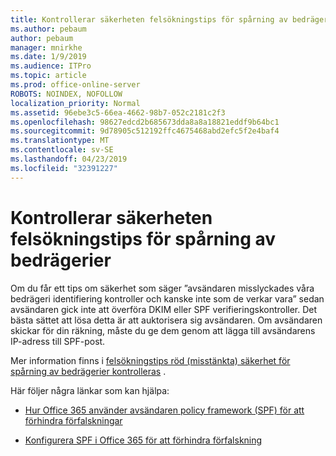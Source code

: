 ```yaml
---
title: Kontrollerar säkerheten felsökningstips för spårning av bedrägerier
ms.author: pebaum
author: pebaum
manager: mnirkhe
ms.date: 1/9/2019
ms.audience: ITPro
ms.topic: article
ms.prod: office-online-server
ROBOTS: NOINDEX, NOFOLLOW
localization_priority: Normal
ms.assetid: 96ebe3c5-66ea-4662-98b7-052c2181c2f3
ms.openlocfilehash: 98627edcd2b685673dda8a8a18821eddf9b64bc1
ms.sourcegitcommit: 9d78905c512192ffc4675468abd2efc5f2e4baf4
ms.translationtype: MT
ms.contentlocale: sv-SE
ms.lasthandoff: 04/23/2019
ms.locfileid: "32391227"
---
```

# <a name="troubleshooting-the-safety-tip-for-fraud-detection-checks"></a>Kontrollerar säkerheten felsökningstips för spårning av bedrägerier



Om du får ett tips om säkerhet som säger ”avsändaren misslyckades våra bedrägeri identifiering kontroller och kanske inte som de verkar vara” sedan avsändaren gick inte att överföra DKIM eller SPF verifieringskontroller. Det bästa sättet att lösa detta är att auktorisera sig avsändaren. Om avsändaren skickar för din räkning, måste du ge dem genom att lägga till avsändarens IP-adress till SPF-post.
  
Mer information finns i [felsökningstips röd (misstänkta) säkerhet för spårning av bedrägerier kontrolleras](https://blogs.msdn.microsoft.com/tzink/2016/11/02/troubleshooting-the-red-suspicious-safety-tip-for-fraud-detection-checks/) . 
  
Här följer några länkar som kan hjälpa:
  
- [Hur Office 365 använder avsändaren policy framework (SPF) för att förhindra förfalskningar](https://docs.microsoft.com/office365/SecurityCompliance/how-office-365-uses-spf-to-prevent-spoofing)
    
- [Konfigurera SPF i Office 365 för att förhindra förfalskning](https://docs.microsoft.com/office365/SecurityCompliance/set-up-spf-in-office-365-to-help-prevent-spoofing)
    

